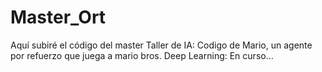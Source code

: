 # Master_Ort
Aquí subiré el código del master
Taller de IA: Codigo de Mario, un agente por refuerzo que juega a mario bros.
Deep Learning: En curso...

